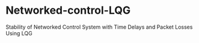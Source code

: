 # Networked-control-LQG
Stability of Networked Control System with Time Delays and Packet Losses Using LQG
